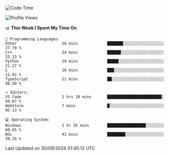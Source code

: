 <!--START_SECTION:waka-->
![Code Time](http://img.shields.io/badge/Code%20Time-727%20hrs%2025%20mins-blue)

![Profile Views](http://img.shields.io/badge/Profile%20Views-0-blue)

📊 **This Week I Spent My Time On** 

```text
💬 Programming Languages: 
Other                    38 mins             ███████░░░░░░░░░░░░░░░░░░   27.79 % 
C++                      34 mins             ██████░░░░░░░░░░░░░░░░░░░   25.13 % 
Python                   29 mins             █████░░░░░░░░░░░░░░░░░░░░   21.27 % 
C                        16 mins             ███░░░░░░░░░░░░░░░░░░░░░░   12.02 % 
TypeScript               11 mins             ██░░░░░░░░░░░░░░░░░░░░░░░   08.50 % 

🔥 Editors: 
VS Code                  2 hrs 10 mins       ████████████████████████░   94.87 % 
WebStorm                 7 mins              █░░░░░░░░░░░░░░░░░░░░░░░░   05.13 % 

💻 Operating System: 
Windows                  1 hr 35 mins        █████████████████░░░░░░░░   69.65 % 
WSL                      41 mins             ████████░░░░░░░░░░░░░░░░░   30.35 % 
```


 Last Updated on 30/09/2024 01:45:12 UTC
<!--END_SECTION:waka-->
